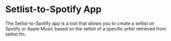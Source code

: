 # Setlist-to-Spotify App
The Setlist-to-Spotify app is a tool that allows you to create a setlist on Spotify or Apple Music based on the setlist of a specific artist retrieved from setlist.fm.
